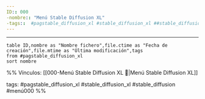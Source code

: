 ```yaml
---
ID:: 000
-nombre:: "Menú Stable Diffusion XL"
-tags::  #pagstable_diffusion_xl #stable_diffusion_xl ##stable_diffusion #menú000 
---
```

___

```dataview
table ID,nombre as "Nombre fichero",file.ctime as "Fecha de creación",file.mtime as "Última modificación",tags
from #pagstable_diffusion_xl  
sort nombre 

```


%%
Vínculos:
[[000-Menú Stable Diffusion XL 📃|Menú Stable Diffusion XL]]

tags:
#pagstable_diffusion_xl #stable_diffusion_xl #stable_diffusion  #menú000 
%%